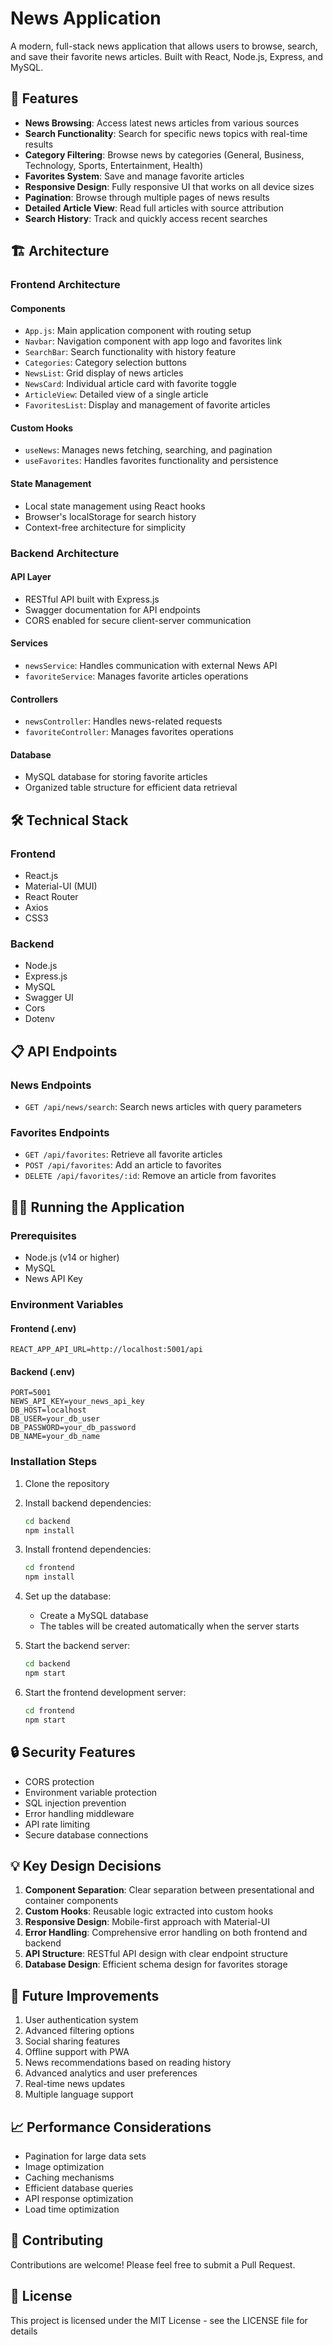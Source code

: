 # News Application

A modern, full-stack news application that allows users to browse, search, and save their favorite news articles. Built with React, Node.js, Express, and MySQL.

## 🚀 Features

- **News Browsing**: Access latest news articles from various sources
- **Search Functionality**: Search for specific news topics with real-time results
- **Category Filtering**: Browse news by categories (General, Business, Technology, Sports, Entertainment, Health)
- **Favorites System**: Save and manage favorite articles
- **Responsive Design**: Fully responsive UI that works on all device sizes
- **Pagination**: Browse through multiple pages of news results
- **Detailed Article View**: Read full articles with source attribution
- **Search History**: Track and quickly access recent searches

## 🏗️ Architecture

### Frontend Architecture

#### Components
- `App.js`: Main application component with routing setup
- `Navbar`: Navigation component with app logo and favorites link
- `SearchBar`: Search functionality with history feature
- `Categories`: Category selection buttons
- `NewsList`: Grid display of news articles
- `NewsCard`: Individual article card with favorite toggle
- `ArticleView`: Detailed view of a single article
- `FavoritesList`: Display and management of favorite articles

#### Custom Hooks
- `useNews`: Manages news fetching, searching, and pagination
- `useFavorites`: Handles favorites functionality and persistence

#### State Management
- Local state management using React hooks
- Browser's localStorage for search history
- Context-free architecture for simplicity

### Backend Architecture

#### API Layer
- RESTful API built with Express.js
- Swagger documentation for API endpoints
- CORS enabled for secure client-server communication

#### Services
- `newsService`: Handles communication with external News API
- `favoriteService`: Manages favorite articles operations

#### Controllers
- `newsController`: Handles news-related requests
- `favoriteController`: Manages favorites operations

#### Database
- MySQL database for storing favorite articles
- Organized table structure for efficient data retrieval

## 🛠️ Technical Stack

### Frontend
- React.js
- Material-UI (MUI)
- React Router
- Axios
- CSS3

### Backend
- Node.js
- Express.js
- MySQL
- Swagger UI
- Cors
- Dotenv

## 📋 API Endpoints

### News Endpoints
- `GET /api/news/search`: Search news articles with query parameters

### Favorites Endpoints
- `GET /api/favorites`: Retrieve all favorite articles
- `POST /api/favorites`: Add an article to favorites
- `DELETE /api/favorites/:id`: Remove an article from favorites

## 🏃‍♂️ Running the Application

### Prerequisites
- Node.js (v14 or higher)
- MySQL
- News API Key

### Environment Variables

#### Frontend (.env)
```
REACT_APP_API_URL=http://localhost:5001/api
```

#### Backend (.env)
```
PORT=5001
NEWS_API_KEY=your_news_api_key
DB_HOST=localhost
DB_USER=your_db_user
DB_PASSWORD=your_db_password
DB_NAME=your_db_name
```

### Installation Steps

1. Clone the repository
2. Install backend dependencies:
   ```bash
   cd backend
   npm install
   ```
3. Install frontend dependencies:
   ```bash
   cd frontend
   npm install
   ```
4. Set up the database:
   - Create a MySQL database
   - The tables will be created automatically when the server starts

5. Start the backend server:
   ```bash
   cd backend
   npm start
   ```

6. Start the frontend development server:
   ```bash
   cd frontend
   npm start
   ```

## 🔒 Security Features

- CORS protection
- Environment variable protection
- SQL injection prevention
- Error handling middleware
- API rate limiting
- Secure database connections

## 💡 Key Design Decisions

1. **Component Separation**: Clear separation between presentational and container components
2. **Custom Hooks**: Reusable logic extracted into custom hooks
3. **Responsive Design**: Mobile-first approach with Material-UI
4. **Error Handling**: Comprehensive error handling on both frontend and backend
5. **API Structure**: RESTful API design with clear endpoint structure
6. **Database Design**: Efficient schema design for favorites storage

## 🔄 Future Improvements

1. User authentication system
2. Advanced filtering options
3. Social sharing features
4. Offline support with PWA
5. News recommendations based on reading history
6. Advanced analytics and user preferences
7. Real-time news updates
8. Multiple language support

## 📈 Performance Considerations

- Pagination for large data sets
- Image optimization
- Caching mechanisms
- Efficient database queries
- API response optimization
- Load time optimization

## 🤝 Contributing

Contributions are welcome! Please feel free to submit a Pull Request.

## 📝 License

This project is licensed under the MIT License - see the LICENSE file for details
